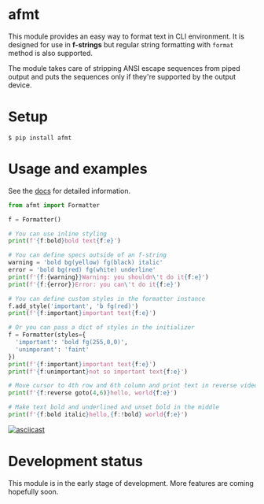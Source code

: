 # afmt

This module provides an easy way to format text in CLI environment.
It is designed for use in **f-strings** but regular string formatting with
`format` method is also supported.

The module takes care of stripping ANSI escape sequences from piped output
and puts the sequences only if they're supported by the output device.

# Setup 

`$ pip install afmt`

# Usage and examples

See the [docs](docs/index.md) for detailed information.

```python
from afmt import Formatter

f = Formatter()

# You can use inline styling
print(f'{f:bold}bold text{f:e}')

# You can define specs outside of an f-string
warning = 'bold bg(yellow) fg(black) italic'
error = 'bold bg(red) fg(white) underline'
print(f'{f:{warning}}Warning: you shouldn\'t do it{f:e}')
print(f'{f:{error}}Error: you can\'t do it{f:e}')

# You can define custom styles in the formatter instance
f.add_style('important', 'b fg(red)')
print(f'{f:important}important text{f:e}')

# Or you can pass a dict of styles in the initializer 
f = Formatter(styles={
  'important': 'bold fg(255,0,0)',
  'unimporant': 'faint'
})
print(f'{f:important}important text{f:e}')
print(f'{f:unimportant}not so important text{f:e}')

# Move cursor to 4th row and 6th column and print text in reverse video mode 
print(f'{f:reverse goto(4,6)}hello, world{f:e}')

# Make text bold and underlined and unset bold in the middle
print(f'{f:bold italic}hello,{f:!bold} world{f:e}')
```

[![asciicast](https://asciinema.org/a/bDlnVRmdRpgq1cvTIRwawYswL.svg)](https://asciinema.org/a/bDlnVRmdRpgq1cvTIRwawYswL)

# Development status

This module is in the early stage of development.
More features are coming hopefully soon.
